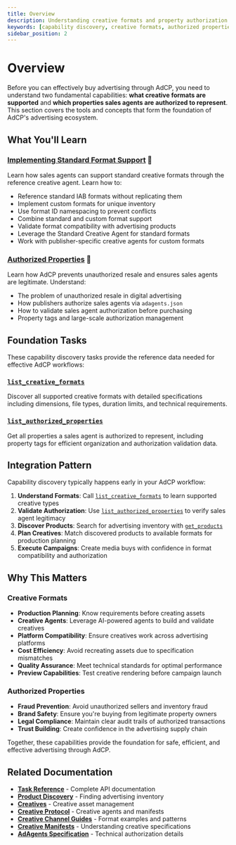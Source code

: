 ```yaml
---
title: Overview
description: Understanding creative formats and property authorization in AdCP - the foundation for effective advertising workflows.
keywords: [capability discovery, creative formats, authorized properties, format specifications, property authorization]
sidebar_position: 2
---
```


# Overview

Before you can effectively buy advertising through AdCP, you need to understand two fundamental capabilities: **what creative formats are supported** and **which properties sales agents are authorized to represent**. This section covers the tools and concepts that form the foundation of AdCP's advertising ecosystem.

## What You'll Learn

### [Implementing Standard Format Support](./implementing-standard-formats) 🎨
Learn how sales agents can support standard creative formats through the reference creative agent. Learn how to:

- Reference standard IAB formats without replicating them
- Implement custom formats for unique inventory
- Use format ID namespacing to prevent conflicts
- Combine standard and custom format support
- Validate format compatibility with advertising products
- Leverage the Standard Creative Agent for standard formats
- Work with publisher-specific creative agents for custom formats

### [Authorized Properties](./authorized-properties) 🔐
Learn how AdCP prevents unauthorized resale and ensures sales agents are legitimate. Understand:

- The problem of unauthorized resale in digital advertising
- How publishers authorize sales agents via `adagents.json`
- How to validate sales agent authorization before purchasing
- Property tags and large-scale authorization management


## Foundation Tasks

These capability discovery tasks provide the reference data needed for effective AdCP workflows:

### [`list_creative_formats`](../task-reference/list_creative_formats)
Discover all supported creative formats with detailed specifications including dimensions, file types, duration limits, and technical requirements.

### [`list_authorized_properties`](../task-reference/list_authorized_properties)  
Get all properties a sales agent is authorized to represent, including property tags for efficient organization and authorization validation data.

## Integration Pattern

Capability discovery typically happens early in your AdCP workflow:

1. **Understand Formats**: Call [`list_creative_formats`](../task-reference/list_creative_formats) to learn supported creative types
2. **Validate Authorization**: Use [`list_authorized_properties`](../task-reference/list_authorized_properties) to verify sales agent legitimacy
3. **Discover Products**: Search for advertising inventory with [`get_products`](../task-reference/get_products)
4. **Plan Creatives**: Match discovered products to available formats for production planning
5. **Execute Campaigns**: Create media buys with confidence in format compatibility and authorization

## Why This Matters

### Creative Formats
- **Production Planning**: Know requirements before creating assets
- **Creative Agents**: Leverage AI-powered agents to build and validate creatives
- **Platform Compatibility**: Ensure creatives work across advertising platforms
- **Cost Efficiency**: Avoid recreating assets due to specification mismatches
- **Quality Assurance**: Meet technical standards for optimal performance
- **Preview Capabilities**: Test creative rendering before campaign launch

### Authorized Properties  
- **Fraud Prevention**: Avoid unauthorized sellers and inventory fraud
- **Brand Safety**: Ensure you're buying from legitimate property owners
- **Legal Compliance**: Maintain clear audit trails of authorized transactions
- **Trust Building**: Create confidence in the advertising supply chain

Together, these capabilities provide the foundation for safe, efficient, and effective advertising through AdCP.

## Related Documentation

- **[Task Reference](../task-reference/)** - Complete API documentation
- **[Product Discovery](../product-discovery/)** - Finding advertising inventory
- **[Creatives](../creatives/)** - Creative asset management
- **[Creative Protocol](../../creative/)** - Creative agents and manifests
- **[Creative Channel Guides](../../creative/channels/video)** - Format examples and patterns
- **[Creative Manifests](../../creative/creative-manifests.md)** - Understanding creative specifications
- **[AdAgents Specification](./adagents)** - Technical authorization details